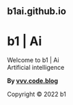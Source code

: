 ## b1ai.github.io  
# b1 | Ai   
Welcome to b1 | Ai   
Artificial intelligence  
  
**By [vvv.code.blog](https://vvv.code.blog/)**  
  
    
Copyright © 2022 b1
